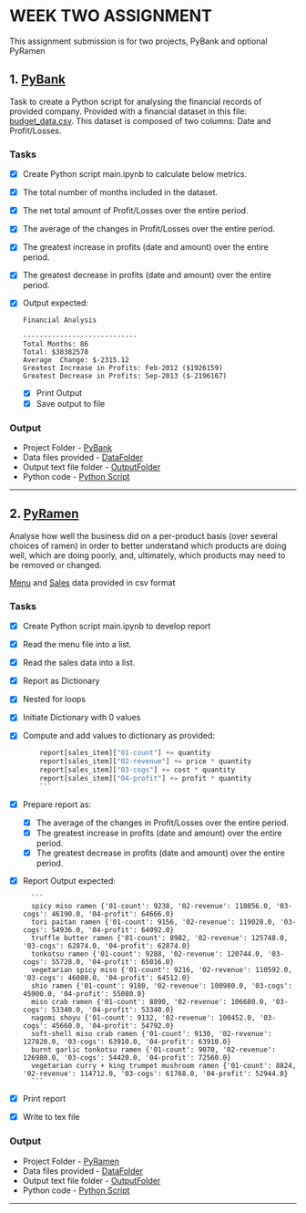 # WEEK TWO ASSIGNMENT

This assignment submission is for two projects, PyBank and optional PyRamen

## 1. [PyBank](./PyBank)

Task to create a Python script for analysing the financial records of provided company. Provided with a financial dataset in this file: [budget_data.csv](PyBank/Resources/budget_data.csv). This dataset is composed of two columns: Date and Profit/Losses.

### Tasks

- [x] Create Python script main.ipynb to calculate below metrics.

- [x] The total number of months included in the dataset.
- [x] The net total amount of Profit/Losses over the entire period.
- [x] The average of the changes in Profit/Losses over the entire period.
- [x] The greatest increase in profits (date and amount) over the entire period.
- [x] The greatest decrease in profits (date and amount) over the entire period.
- [x] Output expected:

   ```text
  Financial Analysis

  ----------------------------
  Total Months: 86
  Total: $38382578
  Average  Change: $-2315.12
  Greatest Increase in Profits: Feb-2012 ($1926159)
  Greatest Decrease in Profits: Sep-2013 ($-2196167)

  ```

  - [x] Print Output
  - [x] Save output to file
  
### Output

- Project Folder - [PyBank](./PyBank)
- Data files provided - [DataFolder](./PyBank/data_files)
- Output text file folder  - [OutputFolder](./PyBank/data_files)
- Python code - [Python Script](./PyBank/main.ipynb)

---

## 2. [PyRamen](./PyRamen)

Analyse how well the business did on a per-product basis (over several choices of ramen) in order to better understand which products are doing well, which are doing poorly, and, ultimately, which products may need to be removed or changed.

[Menu](./PyRamen/data_files/menu_data.csv) and [Sales](./PyRamen/data_files/sales_data.csv) data provided in csv format

### Tasks

- [x] Create Python script main.ipynb to develop report
- [x] Read the menu file into a list.
- [x] Read the sales data into a list.
- [x] Report as Dictionary
- [x] Nested for loops
- [x] Initiate Dictionary with 0 values 
- [x] Compute and add values to dictionary as provided:
  ```python
      report[sales_item]["01-count"] += quantity
      report[sales_item]["02-revenue"] += price * quantity
      report[sales_item]["03-cogs"] += cost * quantity
      report[sales_item]["04-profit"] += profit * quantity
      ```

- [x] Prepare report as:
    - [x] The average of the changes in Profit/Losses over the entire period.
    - [x] The greatest increase in profits (date and amount) over the entire period.
    - [x] The greatest decrease in profits (date and amount) over the entire period.
- [x] Report Output expected:

        ```
        spicy miso ramen {'01-count': 9238, '02-revenue': 110856.0, '03-cogs': 46190.0, '04-profit': 64666.0}
        tori paitan ramen {'01-count': 9156, '02-revenue': 119028.0, '03-cogs': 54936.0, '04-profit': 64092.0}
        truffle butter ramen {'01-count': 8982, '02-revenue': 125748.0, '03-cogs': 62874.0, '04-profit': 62874.0}
        tonkotsu ramen {'01-count': 9288, '02-revenue': 120744.0, '03-cogs': 55728.0, '04-profit': 65016.0}
        vegetarian spicy miso {'01-count': 9216, '02-revenue': 110592.0, '03-cogs': 46080.0, '04-profit': 64512.0}
        shio ramen {'01-count': 9180, '02-revenue': 100980.0, '03-cogs': 45900.0, '04-profit': 55080.0}
        miso crab ramen {'01-count': 8890, '02-revenue': 106680.0, '03-cogs': 53340.0, '04-profit': 53340.0}
        nagomi shoyu {'01-count': 9132, '02-revenue': 100452.0, '03-cogs': 45660.0, '04-profit': 54792.0}
        soft-shell miso crab ramen {'01-count': 9130, '02-revenue': 127820.0, '03-cogs': 63910.0, '04-profit': 63910.0}
        burnt garlic tonkotsu ramen {'01-count': 9070, '02-revenue': 126980.0, '03-cogs': 54420.0, '04-profit': 72560.0}
        vegetarian curry + king trumpet mushroom ramen {'01-count': 8824, '02-revenue': 114712.0, '03-cogs': 61768.0, '04-profit': 52944.0}
        ```

- [x] Print report
- [x] Write to tex file

### Output
- Project Folder - [PyRamen](./PyRamen)
- Data files provided - [DataFolder](./PyRamen/data_files)
- Output text file folder  - [OutputFolder](./PyRamen/data_files)
- Python code - [Python Script](./PyRamen/main.ipynb)

---